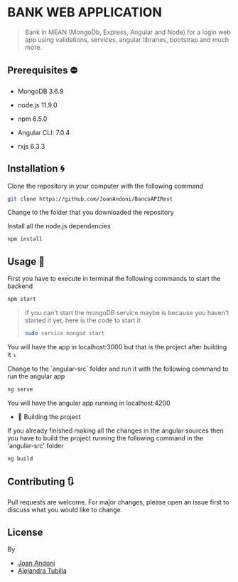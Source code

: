 # BANK WEB APPLICATION

> Bank in MEAN (MongoDb, Express, Angular and Node) for a login web app using validations, services, angular libraries, bootstrap and much more.

## Prerequisites ⛔

- MongoDB 3.6.9

- node.js 11.9.0
- npm 6.5.0

- Angular CLI: 7.0.4
- rxjs 6.3.3

## Installation 🌀

Clone the repository in your computer with the following command
```bash
git clone https://github.com/JoanAndoni/BancoAPIRest
```

Change to the folder that you downloaded the repository

Install all the node.js dependencies
```bash
npm install
```

## Usage 🚩

First you have to execute in terminal the following commands to start the backend
```bash
npm start
```
> If you can't start the mongoDB service maybe is because you haven't started it yet, here is the code to start it
> ```bash
> sudo service mongod start
> ```

You will have the app in localhost:3000 but that is the project after building it ⤵️

Change to the ´angular-src´ folder and run it with the following command to run the angular app
```bash
ng serve
```
You will have the angular app running in localhost:4200

- 🔨 Building the project

If you already finished making all the changes in the angular sources then you have to build the project running the following command in the 'angular-src' folder
```bash
ng build
```

## Contributing 🔃

Pull requests are welcome. For major changes, please open an issue first to discuss what you would like to change.

## License
By
* [Joan Andoni](https://github.com/JoanAndoni)
* [Alejandra Tubilla](https://github.com/alejandratub)
